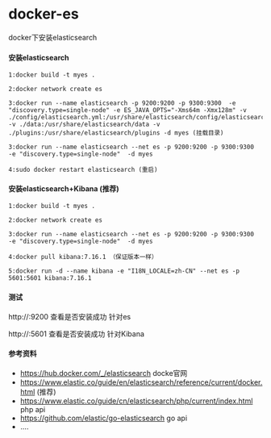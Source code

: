 # docker-es
docker下安装elasticsearch

#### 安装elasticsearch
~~~
1:docker build -t myes .

2:docker network create es 

3:docker run --name elasticsearch -p 9200:9200 -p 9300:9300  -e "discovery.type=single-node" -e ES_JAVA_OPTS="-Xms64m -Xmx128m" -v ./config/elasticsearch.yml:/usr/share/elasticsearch/config/elasticsearch.yml -v ./data:/usr/share/elasticsearch/data -v ./plugins:/usr/share/elasticsearch/plugins -d myes (挂载目录)

3:docker run --name elasticsearch --net es -p 9200:9200 -p 9300:9300  -e "discovery.type=single-node"  -d myes

4:sudo docker restart elasticsearch (重启)

~~~

#### 安装elasticsearch+Kibana (推荐)
~~~
1:docker build -t myes .

2:docker network create es 

3:docker run --name elasticsearch --net es -p 9200:9200 -p 9300:9300  -e "discovery.type=single-node"  -d myes

4:docker pull kibana:7.16.1 （保证版本一样）

5:docker run -d --name kibana -e "I18N_LOCALE=zh-CN" --net es -p 5601:5601 kibana:7.16.1
~~~



#### 测试

http://<host>:9200  查看是否安装成功 针对es

http://<host>:5601  查看是否安装成功 针对Kibana

#### 参考资料
- https://hub.docker.com/_/elasticsearch docke官网
- https://www.elastic.co/guide/en/elasticsearch/reference/current/docker.html (推荐)
- https://www.elastic.co/guide/cn/elasticsearch/php/current/index.html  php api
- https://github.com/elastic/go-elasticsearch go api
- ....